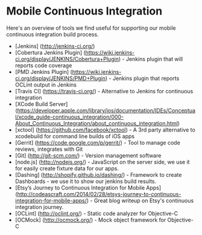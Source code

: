 Mobile Continuous Integration
===========================
Here's an overview of tools we find useful for supporting our mobile continuous integration build process.

* [Jenkins] (http://jenkins-ci.org/)
* [Cobertura Jenkins Plugin] (https://wiki.jenkins-ci.org/display/JENKINS/Cobertura+Plugin) - Jenkins plugin that will reports code coverage
* [PMD Jenkins Plugin] (https://wiki.jenkins-ci.org/display/JENKINS/PMD+Plugin) - Jenkins plugin that reports OCLint output in Jenkins
* [Travis CI] (https://travis-ci.org/) - Alternative to Jenkins for continuous integration
* [XCode Build Server] (https://developer.apple.com/library/ios/documentation/IDEs/Conceptual/xcode_guide-continuous_integration/000-About_Continuous_Integration/about_continuous_integration.html)
* [xctool] (https://github.com/facebook/xctool) - A 3rd party alternative to xcodebuild for command line builds of iOS apps
* [Gerrit] (https://code.google.com/p/gerrit/) - Tool to manage code reviews, integrates with Git
* [Git] (http://git-scm.com/) - Version management software
* [node.js] (http://nodejs.org/) - JavaScript on the server side, we use it for easily create fixture data for our apps.
* [Dashing] (http://shopify.github.io/dashing/) - Framework to create Dashboards - we use it to show our jenkins build results.
* [Etsy’s Journey to Continuous Integration for Mobile Apps] (http://codeascraft.com/2014/02/28/etsys-journey-to-continuous-integration-for-mobile-apps/) - Great blog writeup on Etsy's continuous integration journey.
* [OCLint] (http://oclint.org/) - Static code analyzer for Objective-C
* [OCMock] (http://ocmock.org/) - Mock object framework for Objective-C
